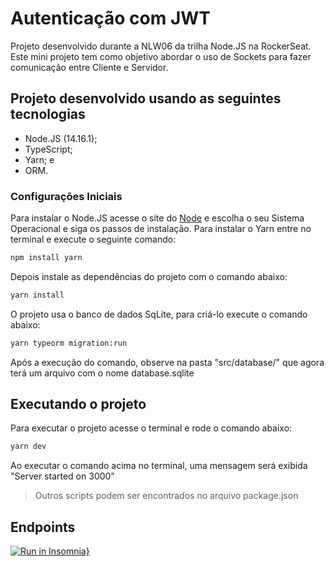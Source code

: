 # Autenticação com JWT

Projeto desenvolvido durante a NLW06 da trilha Node.JS na RockerSeat. Este mini projeto tem como objetivo abordar o uso de Sockets para fazer comunicação entre Cliente e Servidor.

## Projeto desenvolvido usando as seguintes tecnologias

-   Node.JS (14.16.1);
-   TypeScript;
-   Yarn; e
-   ORM.

### Configurações Iniciais

Para instalar o Node.JS acesse o site do [Node](https://nodejs.org/) e escolha o seu Sistema Operacional e siga os passos de instalação.
Para instalar o Yarn entre no terminal e execute o seguinte comando:

```sh
npm install yarn
```

Depois instale as dependências do projeto com o comando abaixo:

```sh
yarn install
```

O projeto usa o banco de dados SqLite, para criá-lo execute o comando abaixo:

```sh
yarn typeorm migration:run
```

Após a execução do comando, observe na pasta "src/database/" que agora terá um arquivo com o nome database.sqlite

## Executando o projeto

Para executar o projeto acesse o terminal e rode o comando abaixo:

```sh
yarn dev
```

Ao executar o comando acima no terminal, uma mensagem será exibida "Server started on 3000"

> Outros scripts podem ser encontrados no arquivo package.json

## Endpoints
[![Run in Insomnia}](https://insomnia.rest/images/run.svg)](https://insomnia.rest/run/?label=nlw6&uri=https%3A%2F%2Fgithub.com%2Fhugomoraismendes%2Fnlw6%2Fblob%2Fmain%2Fdocs%2Finsomnia_endpoints)
